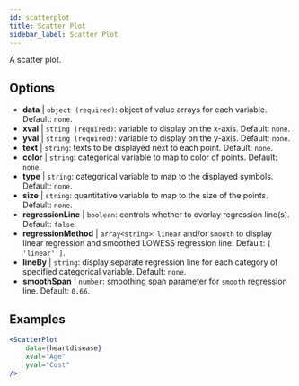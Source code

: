 ```yaml
---
id: scatterplot
title: Scatter Plot
sidebar_label: Scatter Plot
---
```


A scatter plot.

## Options

* __data__ | `object (required)`: object of value arrays for each variable. Default: `none`.
* __xval__ | `string (required)`: variable to display on the x-axis. Default: `none`.
* __yval__ | `string (required)`: variable to display on the y-axis. Default: `none`.
* __text__ | `string`: texts to be displayed next to each point. Default: `none`.
* __color__ | `string`: categorical variable to map to color of points. Default: `none`.
* __type__ | `string`: categorical variable to map to the displayed symbols. Default: `none`.
* __size__ | `string`: quantitative variable to map to the size of the points. Default: `none`.
* __regressionLine__ | `boolean`: controls whether to overlay regression line(s). Default: `false`.
* __regressionMethod__ | `array<string>`: `linear` and/or `smooth` to display linear regression and smoothed LOWESS regression line. Default: `[
  'linear'
]`.
* __lineBy__ | `string`: display separate regression line for each category of specified categorical variable. Default: `none`.
* __smoothSpan__ | `number`: smoothing span parameter for `smooth` regression line. Default: `0.66`.


## Examples

```jsx live
<ScatterPlot 
    data={heartdisease} 
    xval="Age"
    yval="Cost"
/>
```

